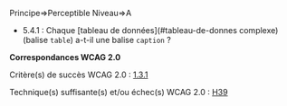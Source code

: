 Principe=>Perceptible
Niveau=>A

*   5.4.1 : Chaque [tableau de données](#tableau-de-donnes complexe) (balise `table`) a-t-il une balise `caption` ?

**Correspondances WCAG 2.0**

Critère(s) de succès WCAG 2.0 : [1.3.1](http://www.w3.org/Translations/WCAG20-fr/#content-structure-separation-programmatic)

Technique(s) suffisante(s) et/ou échec(s) WCAG 2.0 : [H39](http://www.w3.org/TR/WCAG-TECHS/H39.html)
